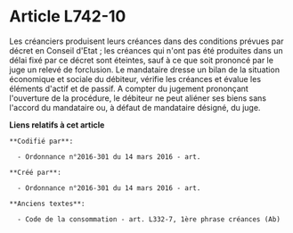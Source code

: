 # Article L742-10

Les créanciers produisent leurs créances dans des conditions prévues par décret en Conseil d'Etat ; les créances qui n'ont
pas été produites dans un délai fixé par ce décret sont éteintes, sauf à ce que soit prononcé par le juge un relevé de
forclusion. Le mandataire dresse un bilan de la situation économique et sociale du débiteur, vérifie les créances et évalue
les éléments d'actif et de passif. A compter du jugement prononçant l'ouverture de la procédure, le débiteur ne peut aliéner
ses biens sans l'accord du mandataire ou, à défaut de mandataire désigné, du juge.

**Liens relatifs à cet article**

	**Codifié par**:

	  - Ordonnance n°2016-301 du 14 mars 2016 - art.

	**Créé par**:

	  - Ordonnance n°2016-301 du 14 mars 2016 - art.

	**Anciens textes**:

	  - Code de la consommation - art. L332-7, 1ère phrase créances (Ab)

